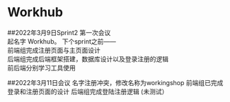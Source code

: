 # Workhub  

##2022年3月9日Sprint2 第一次会议  
起名字 Workhub。 
下个sprint之前——  
前端组完成注册页面与主页面设计  
后端组完成后端框架搭建，数据库设计以及登录注册的逻辑  
前后端分别学习工具使用

##2022年3月11日会议 
名字注册冲突，修改名称为workingshop 
前端组已完成 登录和注册页面的设计 
后端组完成登陆注册逻辑 
(未测试） 

